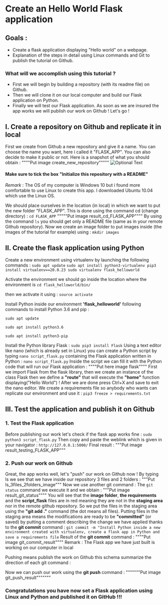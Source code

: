 # Create an Hello World Flask application
## Goals :
- Create a flask application displaying "Hello world" on a webpage. 
- Explanation of the steps in detail using Linux commands and Git to publish the tutorial on Github.

### What will we accomplish using this tutorial ?

- First we will begin by building a repository (with its readme file) on Github.
- Then we will clone it on our local computer and build our Flask application on Python. 
- Finally we will test our Flask application. As soon as we are insured the app works we will publish our work on Github ! 
Let's go !

## I. Create a repository on Github and replicate it in local
First we create from Github a new repository and give it a name. You can choose the name you want, here i called it "FLASK_APP". You can also decide to make it public or not. Here is a snapshot of what you should obtain :
""""Put image create_new_repository"""""
![Optional Text](https://github.com/fcmdr/FLASK_APP/edit/master/create_new_repository.png)

#### Make sure to tick the box "Initialize this repository with a README"

_Remark_ : The OS of my computer is Windows 10 but i found more comfortable to use Linux to create this app. 
I downloaded Ubuntu 10.04 which use the Linux OS. 

We should place ourselves in the location (in local) in which we want to put the new folder "FLASK_APP".
This is done using the command cd (change directory) :
`cd FLASK_APP`
"""""Put image result_cd_FLASK_APP""""
By using the command `ls` you should get only a README file (same as in your remote Github repository).
Now we create an image folder to put images inside (the images of the tutorial for example) using :
`mkdir images`

## II. Create the flask application using Python

Create a new environment using virtualenv by launching the following commands :
`sudo apt update`
`sudo apt install python3-virtualenv
pip3 install virtualenv==20.0.23
sudo virtualenv flask_helloworld`

Activate the environment we should  go inside the location where the environment is `cd flask_helloworld/bin/`

then we activate it using : `source activate`

Install Python inside our environment **'flask_helloworld'** following commands to install Python 3.6 and pip :

`sudo apt update`

`sudo apt install python3.6`

`sudo apt install python3-pip`

Install the Python library Flask :
`sudo pip3 install Flask`
Using a text editor like nano (which is already set in Linux) you can create a Python script by typing `nano script_flask.py` containing the Flask application written in Python :
`nano script_flask.py`
Inside the script we can fill it with the Python code that will run our Flask application :
""""Put here image flask""""
First we import Flask from the flask library, then we create an instance of the class Flask then we define a **"route"** that will execute the **"home"** function displaying("Hello World") !
After we are done press Ctrl+X and save to exit the nano editor.
We create a requirements file so anybody who wants can replicate our environment and use it :
`pip3 freeze > requirements.txt`

## III. Test the application and publish it on Github

### 1. Test the Flask application

Before publishing our work let's check if the flask app works fine :
`sudo python3 script_flask.py`
Then copy and paste the weblink which is given in your navigator : `http://127.0.0.1:5000/`
Final result : 
"""Put image result_testing_FLASK_APP"""

### 2. Push our work on Github 

Great, the app works well, let's "push" our work on Github now !
By typing ls we see that we have inside our repository 3 files and 2 folders : 
"""Put ls_3files_2folders_image"""
Now we use another git command : The `git status` command we execute it and we obtain :
"""Put image result_git_status""""
You will see that the **image folder**, **the requirements** and the **script_flask** files are in red meaning they are not in the **staging area** nor in the remote github repository. So we put the files in the staging area using the **"git add ."** command (the dot means all files).
Putting files in the staging area means the modifications are ready to be **"committed"** (or saved) by putting a comment describing the change we have applied thanks to the **git commit** command :
`git commit -m "Install Python inside a new environment created with virtualenv, create a flask app in Python and save a requirements file`
Result of the **git commit** command :
""""Put image git_commit_result""""
Remark : The Flask app we have just built is working on our computer in local

Pushing means publish the work on Github this schema summarize the direction of each git command :

Now we can push our work using the **git push** command :
"""""""Put image git_push_result"""""""

### Congratulations you have now set a Flask application using Linux and Python and published it on GitHub !!!
